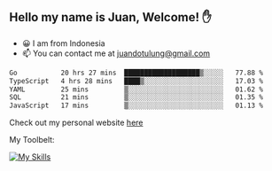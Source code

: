 ## Hello my name is Juan, Welcome! ✋

- 😀 I am from Indonesia
- 📫 You can contact me at juandotulung@gmail.com

<!--START_SECTION:waka-->

```txt
Go           20 hrs 27 mins  ███████████████████▒░░░░░   77.88 %
TypeScript   4 hrs 28 mins   ████▒░░░░░░░░░░░░░░░░░░░░   17.03 %
YAML         25 mins         ▒░░░░░░░░░░░░░░░░░░░░░░░░   01.62 %
SQL          21 mins         ▒░░░░░░░░░░░░░░░░░░░░░░░░   01.35 %
JavaScript   17 mins         ▒░░░░░░░░░░░░░░░░░░░░░░░░   01.13 %
```

<!--END_SECTION:waka-->

Check out my personal website [here](https://juanchristian.com)

My Toolbelt:

[![My Skills](https://skillicons.dev/icons?i=go,js,ts,nodejs,express,react,nextjs,vue,tailwind,vite,html,css,python,php,aws,bash,linux,postgres,mysql,redis,kafka,docker,vercel,netlify,vscode,figma)](https://skillicons.dev)

